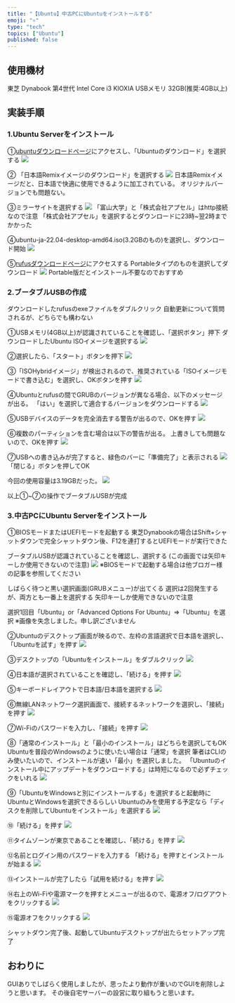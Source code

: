 ```yaml
---
title: "【Ubuntu】中古PCにUbuntuをインストールする"
emoji: "⚛️"
type: "tech"
topics: ["Ubuntu"]
published: false
---
```


## 使用機材
東芝 Dynabook 第4世代 Intel Core i3
KIOXIA USBメモリ 32GB(推奨:4GB以上)

## 実装手順

### 1.Ubuntu Serverをインストール
①[ubuntuダウンロードページ](https://www.ubuntulinux.jp/home)にアクセスし、「Ubuntuのダウンロード」を選択する
![](https://storage.googleapis.com/zenn-user-upload/c468aed989de-20240825.png)

② 「日本語Remixイメージのダウンロード」を選択する
![](https://storage.googleapis.com/zenn-user-upload/846b2994231b-20240825.png)
日本語Remixイメージだと、日本語で快適に使用できるように加工されている。
オリジナルバージョンでも問題ない。

③ミラーサイトを選択する
![](https://storage.googleapis.com/zenn-user-upload/1d2dc7d56856-20240825.png)
「富山大学」と「株式会社アプセル」はhttp接続なので注意
「株式会社アプセル」を選択するとダウンロードに23時~翌2時までかかった

④ubuntu-ja-22.04-desktop-amd64.iso(3.2GBのもの)を選択し、ダウンロード開始
![](https://storage.googleapis.com/zenn-user-upload/e8df71a2f1fd-20240825.png)

⑤[rufusダウンロードページ](https://rufus.ie/ja/)にアクセスする
Portableタイプのものを選択してダウンロード
![](https://storage.googleapis.com/zenn-user-upload/50f4a8cd8975-20240825.png)
Portable版だとインストール不要なのでおすすめ

### 2.ブータブルUSBの作成
ダウンロードしたrufusのexeファイルをダブルクリック
自動更新について質問されるが、どちらでも構わない

①USBメモリ(4GB以上)が認識されていることを確認し、「選択ボタン」押下
 ダウンロードしたUbuntu ISOイメージを選択する
![](https://storage.googleapis.com/zenn-user-upload/b7a9800b5969-20240825.png)

②選択したら、「スタート」ボタンを押下
![](https://storage.googleapis.com/zenn-user-upload/5a4c3a72d9b5-20240825.png)

③「ISOHybridイメージ」が検出されるので、推奨されている「ISOイメージモードで書き込む」を選択し、OKボタンを押す
![](https://storage.googleapis.com/zenn-user-upload/b58a612df90c-20240825.png)

④Ubuntuとrufusの間でGRUBのバージョンが異なる場合、以下のメッセージが出る。
 「はい」を選択して適合するバージョンをダウンロードする
![](https://storage.googleapis.com/zenn-user-upload/968decaf2e81-20240825.png)

⑤USBデバイスのデータを完全消去する警告が出るので、OKを押す
![](https://storage.googleapis.com/zenn-user-upload/dc98e5e01faa-20240825.png)

⑥複数のパーティションを含む場合は以下の警告が出る。
 上書きしても問題ないので、OKを押す
![](https://storage.googleapis.com/zenn-user-upload/681cad369aac-20240825.png)

⑦USBへの書き込みが完了すると、緑色のバーに「準備完了」と表示される
![](https://storage.googleapis.com/zenn-user-upload/d48c3ecc98ca-20240825.png)
「閉じる」ボタンを押してOK

今回の使用容量は3.19GBだった。
![](https://storage.googleapis.com/zenn-user-upload/a060a86bcfc4-20240825.png)

以上①~⑦の操作でブータブルUSBが完成

### 3.中古PCにUbuntu Serverをインストール

①BIOSモードまたはUEFIモードを起動する
東芝Dynabookの場合はShift+シャットダウンで完全シャットダウン後、F12を連打するとUEFIモードが実行できた

ブータブルUSBが認識されていることを確認し、選択する
(この画面では矢印キーしか使用できないので注意)
![](https://storage.googleapis.com/zenn-user-upload/b8f4cd03f72b-20240824.jpg)
※BIOSモードで起動する場合は他ブロガー様の記事を参照してください

しばらく待つと黒い選択画面(GRUBメニュー)が出てくる
選択は2回発生するが、両方とも一番上を選択する
矢印キーしか使用できないので注意

選択1回目「Ubuntu」or「Advanced Options For Ubuntu」⇒「Ubuntu」を選択
※画像を失念しました。申し訳ございません

②Ubuntuのデスクトップ画面が映るので、左枠の言語選択で日本語を選択し、「Ubuntuを試す」を押す
![](https://storage.googleapis.com/zenn-user-upload/d7e2a51605b1-20240825.jpg)

③デスクトップの「Ubuntuをインストール」をダブルクリック
![](https://storage.googleapis.com/zenn-user-upload/fc1514b7f74c-20240825.jpg)

④日本語が選択されていることを確認し、「続ける」を押す
![](https://storage.googleapis.com/zenn-user-upload/d9b2b1fd6791-20240825.jpg)

⑤キーボードレイアウトで日本語/日本語を選択する
![](https://storage.googleapis.com/zenn-user-upload/31daecf92ca2-20240825.jpg)

⑥無線LANネットワーク選択画面で、接続するネットワークを選択し、「接続」を押す
![](https://storage.googleapis.com/zenn-user-upload/6be78a9a9c9d-20240825.jpg)

⑦Wi-Fiのパスワードを入力し、「接続」を押す
![](https://storage.googleapis.com/zenn-user-upload/0da4bc9d7f23-20240825.jpg)

⑧「通常のインストール」と「最小のインストール」はどちらを選択してもOK
 Ubuntuを普段のWindowsのように使いたい場合は「通常」を選択
 筆者はCLIのみ使いたいので、インストールが速い「最小」を選択しました。
 「Ubuntuのインストール中にアップデートをダウンロードする」は時短になるので必ずチェックをいれる
![](https://storage.googleapis.com/zenn-user-upload/0d4136085e19-20240825.jpg)

 ⑨「UbuntuをWindowsと別にインストールする」を選択すると起動時にUbuntuとWindowsを選択できるらしい
 Ubuntuのみを使用する予定なら「ディスクを削除してUbuntuをインストール」を選択する
![](https://storage.googleapis.com/zenn-user-upload/d774e3b852cb-20240825.jpg)

⑩「続ける」を押す
![](https://storage.googleapis.com/zenn-user-upload/bd14dd566a55-20240825.jpg)

⑪タイムゾーンが東京であることを確認し、「続ける」を押す
![](https://storage.googleapis.com/zenn-user-upload/7b84f79b4c7e-20240825.jpg)

⑫名前とログイン用のパスワードを入力する
「続ける」を押すとインストールが始まる
![](https://storage.googleapis.com/zenn-user-upload/ba028f9a8ae1-20240825.jpg)

⑬インストールが完了したら「試用を続ける」を押す
![](https://storage.googleapis.com/zenn-user-upload/f221f64a0d78-20240825.jpg)

⑭右上のWi-Fiや電源マークを押すとメニューが出るので、電源オフ/ログアウトをクリックする
![](https://storage.googleapis.com/zenn-user-upload/30e5d5cee960-20240825.jpg)

⑮電源オフをクリックする
![](https://storage.googleapis.com/zenn-user-upload/6a82e2b8979b-20240825.jpg)

シャットダウン完了後、起動してUbuntuデスクトップが出たらセットアップ完了

## おわりに
GUIありでしばらく使用しましたが、思ったより動作が重いのでGUIを削除しようと思います。
その後自宅サーバーの設営に取り組もうと思います。